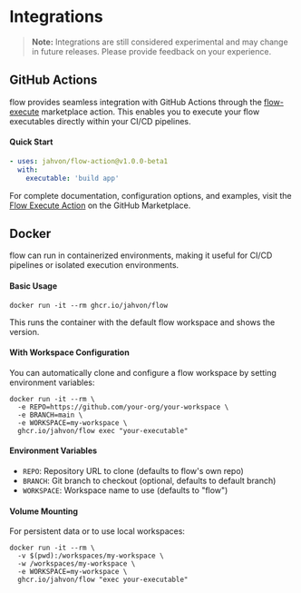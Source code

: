 # Integrations

> **Note:** Integrations are still considered experimental and may change in future releases. Please provide feedback on your experience.

## GitHub Actions

flow provides seamless integration with GitHub Actions through the [flow-execute](https://github.com/marketplace/actions/flow-execute) marketplace action. This enables you to execute 
your flow executables directly within your CI/CD pipelines.

#### Quick Start

```yaml
- uses: jahvon/flow-action@v1.0.0-beta1
  with:
    executable: 'build app'
```

For complete documentation, configuration options, and examples, visit the [Flow Execute Action](https://github.com/marketplace/actions/flow-execute) on the GitHub Marketplace.

## Docker

flow can run in containerized environments, making it useful for CI/CD pipelines or isolated execution environments.

#### Basic Usage

```shell
docker run -it --rm ghcr.io/jahvon/flow
```

This runs the container with the default flow workspace and shows the version.

#### With Workspace Configuration

You can automatically clone and configure a flow workspace by setting environment variables:

```shell
docker run -it --rm \
  -e REPO=https://github.com/your-org/your-workspace \
  -e BRANCH=main \
  -e WORKSPACE=my-workspace \
  ghcr.io/jahvon/flow exec "your-executable"
```

#### Environment Variables

- `REPO`: Repository URL to clone (defaults to flow's own repo)
- `BRANCH`: Git branch to checkout (optional, defaults to default branch)
- `WORKSPACE`: Workspace name to use (defaults to "flow")

#### Volume Mounting

For persistent data or to use local workspaces:

```shell
docker run -it --rm \
  -v $(pwd):/workspaces/my-workspace \
  -w /workspaces/my-workspace \
  -e WORKSPACE=my-workspace \
  ghcr.io/jahvon/flow "exec your-executable"
```
